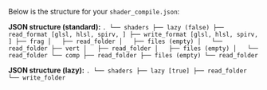 Below is the structure for your `shader_compile.json`:

**JSON structure (standard):**
``
.
└── shaders
    ├── lazy (false)
    ├── read_format [glsl, hlsl, spirv, ]
    ├── write_format [glsl, hlsl, spirv, ]
    ├── frag
    │   ├── read_folder
    │   ├── files (empty)
    │   └── read_folder
    ├── vert
    │   ├── read_folder
    │   ├── files (empty)
    │   └── read_folder
    └── comp
        ├── read_folder
        ├── files (empty)
        └── read_folder
``

**JSON structure (lazy):**
``
.
└── shaders
    ├── lazy [true]
    ├── read_folder
    └── write_folder
``
